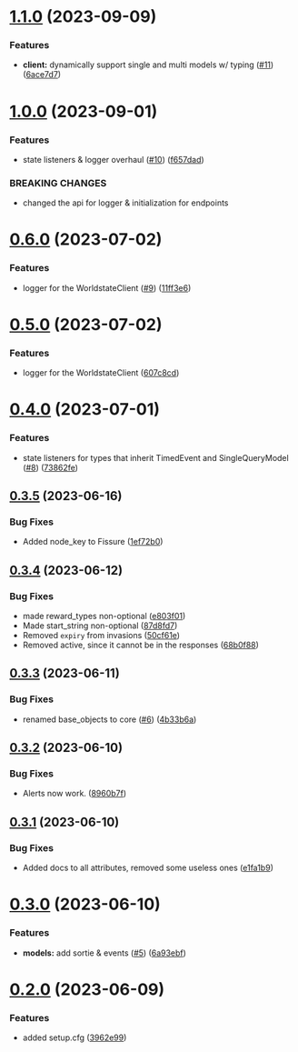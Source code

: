 # [1.1.0](https://github.com/WFCD/warframe.py/compare/v1.0.0...v1.1.0) (2023-09-09)


### Features

* **client:** dynamically support single and multi models w/ typing ([#11](https://github.com/WFCD/warframe.py/issues/11)) ([6ace7d7](https://github.com/WFCD/warframe.py/commit/6ace7d799bc1554b23c68d14ad28541d1210dd20))

# [1.0.0](https://github.com/WFCD/warframe.py/compare/v0.6.0...v1.0.0) (2023-09-01)


### Features

* state listeners & logger overhaul ([#10](https://github.com/WFCD/warframe.py/issues/10)) ([f657dad](https://github.com/WFCD/warframe.py/commit/f657dadd6d959f577a72e071ced01f607821af8c))


### BREAKING CHANGES

* changed the api for logger & initialization for endpoints

# [0.6.0](https://github.com/WFCD/warframe.py/compare/v0.5.0...v0.6.0) (2023-07-02)


### Features

* logger for the WorldstateClient ([#9](https://github.com/WFCD/warframe.py/issues/9)) ([11ff3e6](https://github.com/WFCD/warframe.py/commit/11ff3e6ea97f5d15ec480cf136849ed44ac8ab98))

# [0.5.0](https://github.com/WFCD/warframe.py/compare/v0.4.0...v0.5.0) (2023-07-02)


### Features

* logger for the WorldstateClient ([607c8cd](https://github.com/WFCD/warframe.py/commit/607c8cd6797f9e28bf2323766be8a2924cba3996))

# [0.4.0](https://github.com/WFCD/warframe.py/compare/v0.3.5...v0.4.0) (2023-07-01)


### Features

* state listeners for types that inherit TimedEvent and SingleQueryModel ([#8](https://github.com/WFCD/warframe.py/issues/8)) ([73862fe](https://github.com/WFCD/warframe.py/commit/73862feaf43dc27788ebcdce4ee2537830b1b495))

## [0.3.5](https://github.com/WFCD/warframe.py/compare/v0.3.4...v0.3.5) (2023-06-16)


### Bug Fixes

* Added node_key to Fissure ([1ef72b0](https://github.com/WFCD/warframe.py/commit/1ef72b0a0b8519bdb03fcf789e56f027f6b6332c))

## [0.3.4](https://github.com/WFCD/warframe.py/compare/v0.3.3...v0.3.4) (2023-06-12)


### Bug Fixes

* made reward_types non-optional ([e803f01](https://github.com/WFCD/warframe.py/commit/e803f0117e7070473677c04ad7f718ff19e1dd99))
* Made start_string non-optional ([87d8fd7](https://github.com/WFCD/warframe.py/commit/87d8fd77c863db8468019e27e00c06b87f02cf4d))
* Removed `expiry` from invasions ([50cf61e](https://github.com/WFCD/warframe.py/commit/50cf61ece12333d03a63f0e9ed13c66b2f28b0ad))
* Removed active, since it cannot be in the responses ([68b0f88](https://github.com/WFCD/warframe.py/commit/68b0f8831f2229269a3add077bc5b23325dc911a))

## [0.3.3](https://github.com/WFCD/warframe.py/compare/v0.3.2...v0.3.3) (2023-06-11)


### Bug Fixes

* renamed base_objects to core ([#6](https://github.com/WFCD/warframe.py/issues/6)) ([4b33b6a](https://github.com/WFCD/warframe.py/commit/4b33b6a7305ce2b377a5449332bfb39e8b364879))

## [0.3.2](https://github.com/WFCD/warframe.py/compare/v0.3.1...v0.3.2) (2023-06-10)


### Bug Fixes

* Alerts now work. ([8960b7f](https://github.com/WFCD/warframe.py/commit/8960b7f3ceed272c36e29db7cafb0e19cf2dcf94))

## [0.3.1](https://github.com/WFCD/warframe.py/compare/v0.3.0...v0.3.1) (2023-06-10)


### Bug Fixes

* Added docs to all attributes, removed some useless ones ([e1fa1b9](https://github.com/WFCD/warframe.py/commit/e1fa1b96d09e300eca7de2f5e5ec91e21874578e))

# [0.3.0](https://github.com/WFCD/warframe.py/compare/v0.2.0...v0.3.0) (2023-06-10)


### Features

* **models:** add sortie & events ([#5](https://github.com/WFCD/warframe.py/issues/5)) ([6a93ebf](https://github.com/WFCD/warframe.py/commit/6a93ebfd3cda9af4088d9be244e0425ddcb46d4e))

# [0.2.0](https://github.com/WFCD/warframe.py/compare/v0.1.3...v0.2.0) (2023-06-09)


### Features

* added setup.cfg ([3962e99](https://github.com/WFCD/warframe.py/commit/3962e993669a93ec0c1883e3c56beb8a5b27a752))
